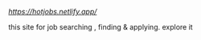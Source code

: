 
<!-- //**/
* https://hotjobs.netlify.app/ -->

*https://hotjobs.netlify.app/*

this site for job searching , finding & applying. explore it